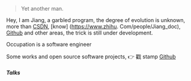 

> Yet another man.


Hey, I am Jiang, a garbled program, the degree of evolution is unknown, more than [CSDN](https://blog.csdn.net/jiang18238032891/), [know] (https://www.zhihu. Com/people/Jiang_doc), [Github](https://github.com/jiangdoc) and other areas, the trick is still under development.

Occupation is a software engineer

Some works and open source software projects, 👉 戳 stamp [Github](https://github.com/jiangdoc)


##### Talks





